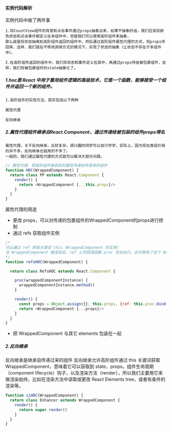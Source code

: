 #### 实例代码解析
实例代码中做了两件事
```
1.将CountView组件的背景和点击事件通过props抽象出来，如果不抽象的话，我们应该将颜色状态和点击事件都定义在本组件中，但是我们可以使用高阶组件来抽象，
那么就是将状态抽离到高阶组件返回的组件中，然后通过高阶组件属性代理的方式，将props传回来，这样，我们就在不修改调用方式的情况下，实现了状态的抽象（让状态不存在于本组件中）。

2.在高阶组件返回的组件中，我们将状态和事件定义在其中，再通过props传给被包裹组件，这样，我们将被包裹组件的state抽象化了。
```

##### 1.hoc是 React 中用于重用组件逻辑的高级技术，它是一个函数，能够接受一个组件并返回一个新的组件。
```
1.高阶组件的实现方法，其实包括以下两种

属性代理

反向继承
```

##### 2.属性代理组件继承自React.Component，通过传递给被包装的组件props得名

```
属性代理，关于反向继承，比较复杂，感兴趣的同学可以自行学学，实际上，因为现在类组价用的并不多，反向继承也就用的不多了。
一般的，我们通过属性代理的方式就可以解决大部分问题。
```

```javaScript
// 属性代理，把高阶组件接收到的属性传递给传进来的组件
function HOC(WrappedComponent) {
  return class PP extends React.Component {
    render() {
      return <WrappedComponent {...this.props}/>
    }
  }
}
```
属性代理的用途
+ 更改 props，可以对传递的包裹组件的WrappedComponent的props进行控制
+ 通过 refs 获取组件实例

```javaScript
/*
可以通过 ref 获取关键词 this（WrappedComponent 的实例）
当 WrappedComponent 被渲染后，ref 上的回调函数 proc 将会执行，此时就有了这个 WrappedComponent 的实例的引用
*/
function refsHOC(WrappedComponent) {

  return class RefsHOC extends React.Component {

    proc(wrappedComponentInstance) {
      wrappedComponentInstance.method()
    }

    render() {
      const props = Object.assign({}, this.props, {ref: this.proc.bind(this)})
      return <WrappedComponent {...props}/>
    }
  }
}
```
+ 把 WrappedComponent 与其它 elements 包装在一起

##### 2.反向继承
反向继承是继承自传递过来的组件
反向继承允许高阶组件通过 this 关键词获取 WrappedComponent，意味着它可以获取到 state，props，组件生命周期（component lifecycle）钩子，以及渲染方法（render），所以我们主要用它来做渲染劫持，比如在渲染方法中读取或更改 React Elements tree，或者有条件的渲染等。
```javaScript
function iiHOC(WrappedComponent) {
  return class Enhancer extends WrappedComponent {
    render() {
      return super.render()
    }
  }
}
```